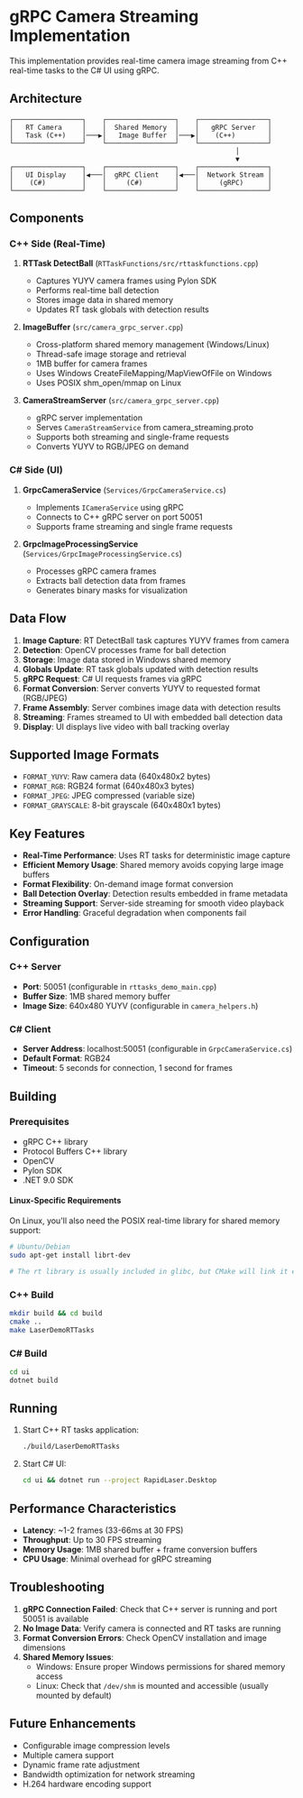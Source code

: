 # gRPC Camera Streaming Implementation

This implementation provides real-time camera image streaming from C++ real-time tasks to the C# UI using gRPC.

## Architecture

```
┌─────────────────┐    ┌─────────────────┐    ┌─────────────────┐
│   RT Camera     │    │  Shared Memory  │    │   gRPC Server   │
│   Task (C++)    │───▶│   Image Buffer  │───▶│    (C++)        │
└─────────────────┘    └─────────────────┘    └─────────────────┘
                                                        │
                                                        ▼
┌─────────────────┐    ┌─────────────────┐    ┌─────────────────┐
│   UI Display    │◀───│  gRPC Client    │◀───│  Network Stream │
│    (C#)         │    │     (C#)        │    │     (gRPC)      │
└─────────────────┘    └─────────────────┘    └─────────────────┘
```

## Components

### C++ Side (Real-Time)

1. **RTTask DetectBall** (`RTTaskFunctions/src/rttaskfunctions.cpp`)
   - Captures YUYV camera frames using Pylon SDK
   - Performs real-time ball detection
   - Stores image data in shared memory
   - Updates RT task globals with detection results

2. **ImageBuffer** (`src/camera_grpc_server.cpp`)
   - Cross-platform shared memory management (Windows/Linux)
   - Thread-safe image storage and retrieval
   - 1MB buffer for camera frames
   - Uses Windows CreateFileMapping/MapViewOfFile on Windows
   - Uses POSIX shm_open/mmap on Linux

3. **CameraStreamServer** (`src/camera_grpc_server.cpp`)
   - gRPC server implementation
   - Serves `CameraStreamService` from camera_streaming.proto
   - Supports both streaming and single-frame requests
   - Converts YUYV to RGB/JPEG on demand

### C# Side (UI)

1. **GrpcCameraService** (`Services/GrpcCameraService.cs`)
   - Implements `ICameraService` using gRPC
   - Connects to C++ gRPC server on port 50051
   - Supports frame streaming and single frame requests

2. **GrpcImageProcessingService** (`Services/GrpcImageProcessingService.cs`)
   - Processes gRPC camera frames
   - Extracts ball detection data from frames
   - Generates binary masks for visualization

## Data Flow

1. **Image Capture**: RT DetectBall task captures YUYV frames from camera
2. **Detection**: OpenCV processes frame for ball detection
3. **Storage**: Image data stored in Windows shared memory
4. **Globals Update**: RT task globals updated with detection results
5. **gRPC Request**: C# UI requests frames via gRPC
6. **Format Conversion**: Server converts YUYV to requested format (RGB/JPEG)
7. **Frame Assembly**: Server combines image data with detection results
8. **Streaming**: Frames streamed to UI with embedded ball detection data
9. **Display**: UI displays live video with ball tracking overlay

## Supported Image Formats

- `FORMAT_YUYV`: Raw camera data (640x480x2 bytes)
- `FORMAT_RGB`: RGB24 format (640x480x3 bytes)
- `FORMAT_JPEG`: JPEG compressed (variable size)
- `FORMAT_GRAYSCALE`: 8-bit grayscale (640x480x1 bytes)

## Key Features

- **Real-Time Performance**: Uses RT tasks for deterministic image capture
- **Efficient Memory Usage**: Shared memory avoids copying large image buffers
- **Format Flexibility**: On-demand image format conversion
- **Ball Detection Overlay**: Detection results embedded in frame metadata
- **Streaming Support**: Server-side streaming for smooth video playback
- **Error Handling**: Graceful degradation when components fail

## Configuration

### C++ Server
- **Port**: 50051 (configurable in `rttasks_demo_main.cpp`)
- **Buffer Size**: 1MB shared memory buffer
- **Image Size**: 640x480 YUYV (configurable in `camera_helpers.h`)

### C# Client
- **Server Address**: localhost:50051 (configurable in `GrpcCameraService.cs`)
- **Default Format**: RGB24
- **Timeout**: 5 seconds for connection, 1 second for frames

## Building

### Prerequisites

- gRPC C++ library
- Protocol Buffers C++ library
- OpenCV
- Pylon SDK
- .NET 9.0 SDK

#### Linux-Specific Requirements

On Linux, you'll also need the POSIX real-time library for shared memory support:

```bash
# Ubuntu/Debian
sudo apt-get install librt-dev

# The rt library is usually included in glibc, but CMake will link it explicitly
```

### C++ Build

```bash
mkdir build && cd build
cmake ..
make LaserDemoRTTasks
```

### C# Build

```bash
cd ui
dotnet build
```

## Running

1. Start C++ RT tasks application:
   ```bash
   ./build/LaserDemoRTTasks
   ```

2. Start C# UI:
   ```bash
   cd ui && dotnet run --project RapidLaser.Desktop
   ```

## Performance Characteristics

- **Latency**: ~1-2 frames (33-66ms at 30 FPS)
- **Throughput**: Up to 30 FPS streaming
- **Memory Usage**: 1MB shared buffer + frame conversion buffers
- **CPU Usage**: Minimal overhead for gRPC streaming

## Troubleshooting

1. **gRPC Connection Failed**: Check that C++ server is running and port 50051 is available
2. **No Image Data**: Verify camera is connected and RT tasks are running
3. **Format Conversion Errors**: Check OpenCV installation and image dimensions
4. **Shared Memory Issues**: 
   - Windows: Ensure proper Windows permissions for shared memory access
   - Linux: Check that `/dev/shm` is mounted and accessible (usually mounted by default)

## Future Enhancements

- Configurable image compression levels
- Multiple camera support
- Dynamic frame rate adjustment
- Bandwidth optimization for network streaming
- H.264 hardware encoding support
